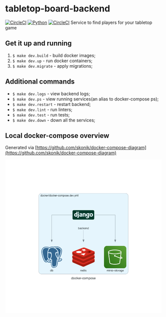 # tabletop-board-backend
[![CircleCI](https://circleci.com/gh/skonik/tabletop-board-backend.png?branch=develop&style=shield)](https://app.circleci.com/pipelines/github/skonik/tabletop-board-backend/25/workflows/e5444e78-9030-458b-9dba-b5761cbf5a34) [![Python](https://img.shields.io/badge/python-3.9-blue)](https://www.python.org/downloads/release/python-390/) [![CircleCI](https://img.shields.io/github/issues-pr-closed/skonik/tabletop-board-backend?style=plastic
)](https://github.com/skonik/tabletop-board-backend/pulls?q=is%3Apr+is%3Aclosed)
Service to find players for your tabletop game


## Get it up and running

1. `$ make dev.build` - build docker images;
2. `$ make dev.up` - run docker containers;
3. `$ make dev.migrate` - apply migrations;


## Additional commands

* `$ make dev.logs` - view backend logs;
* `$ make dev.ps` - view running services(an alias to docker-compose ps);
* `$ make dev.restart` - restart backend;
* `$ make dev.lint` - run linters;
* `$ make dev.test` - run tests;
* `$ make dev.down` - down all the services;


## Local docker-compose overview
Generated via [https://github.com/skonik/docker-compose-diagram](https://github.com/skonik/docker-compose-diagram)

![docker-compose file](./docs/images/docker-compose.png)